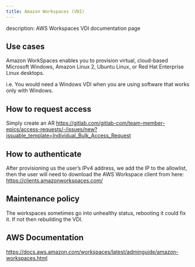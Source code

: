 ```yaml
---
title: Amazon Workspaces (VDI)
---
```


description: AWS Workspaces VDI documentation page

## Use cases

Amazon WorkSpaces enables you to provision virtual, cloud-based Microsoft Windows, Amazon Linux 2, Ubuntu Linux, or Red Hat Enterprise Linux desktops.

i.e. You would need a Windows VDI when you are using software that works only with Windows.

## How to request access

Simply create an AR https://gitlab.com/gitlab-com/team-member-epics/access-requests/-/issues/new?issuable_template=Individual_Bulk_Access_Request

## How to authenticate

After provisioning us the user’s IPv4 address, we add the IP to the allowlist, then the user will need to download the AWS Workspace client from here:
https://clients.amazonworkspaces.com/

## Maintenance policy

The workspaces sometimes go into unhealthy status, rebooting it could fix it. If not then rebuilding the VDI. 

## AWS Documentation

https://docs.aws.amazon.com/workspaces/latest/adminguide/amazon-workspaces.html
